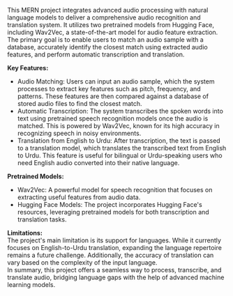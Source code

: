 This MERN project integrates advanced audio processing with natural language models to deliver a comprehensive audio recognition and translation system. It utilizes two pretrained models from Hugging Face, including Wav2Vec, a state-of-the-art model for audio feature extraction. The primary goal is to enable users to match an audio sample with a database, accurately identify the closest match using extracted audio features, and perform automatic transcription and translation.

<b>Key Features:</b></br>
<ul>
  <li>Audio Matching: Users can input an audio sample, which the system processes to extract key features such as pitch, frequency, and patterns. These features are then compared against a database of stored audio files to find the closest match.</li>

<li>Automatic Transcription: The system transcribes the spoken words into text using pretrained speech recognition models once the audio is matched. This is powered by Wav2Vec, known for its high accuracy in recognizing speech in noisy environments.</li>

<li>Translation from English to Urdu: After transcription, the text is passed to a translation model, which translates the transcribed text from English to Urdu. This feature is useful for bilingual or Urdu-speaking users who need English audio converted into their native language.</li>
</ul>
<b>Pretrained Models:</b></br>
<ul>
<li>Wav2Vec: A powerful model for speech recognition that focuses on extracting useful features from audio data.</li>
<li>Hugging Face Models: The project incorporates Hugging Face's resources, leveraging pretrained models for both transcription and translation tasks. </li>
</ul>
<b>Limitations:</b></br>
The project's main limitation is its support for languages. While it currently focuses on English-to-Urdu translation, expanding the language repertoire remains a future challenge. Additionally, the accuracy of translation can vary based on the complexity of the input language.
</br>
In summary, this project offers a seamless way to process, transcribe, and translate audio, bridging language gaps with the help of advanced machine learning models.
